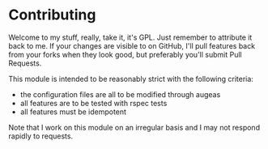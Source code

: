 # Contributing

Welcome to my stuff, really, take it, it's GPL. Just remember to attribute it back to me. If your changes are visible to on GitHub, I'll pull features back from your forks when they look good, but preferably you'll submit Pull Requests.

This module is intended to be reasonably strict with the following criteria:

* the configuration files are all to be modified through augeas
* all features are to be tested with rspec tests
* all features must be idempotent

Note that I work on this module on an irregular basis and I may not respond rapidly to requests.